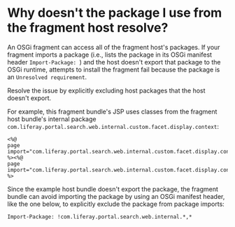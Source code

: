 # Why doesn't the package I use from the fragment host resolve? [](id=why-is-a-package-i-use-from-the-fragment-host-unresolved)

An OSGi fragment can access all of the fragment host's packages. If your
fragment imports a package (i.e., lists the package in its OSGi manifest header
`Import-Package: `) and the host doesn't export that package to the OSGi
runtime, attempts to install the fragment fail because the package is an
`Unresolved requirement`. 

Resolve the issue by explicitly excluding host packages that the host doesn't
export.

For example, this fragment bundle's JSP uses classes from the fragment host
bundle's internal package
`com.liferay.portal.search.web.internal.custom.facet.display.context`: 

    <%@
    page import="com.liferay.portal.search.web.internal.custom.facet.display.context.CustomFacetDisplayContext" %><%@
    page import="com.liferay.portal.search.web.internal.custom.facet.display.context.CustomFacetTermDisplayContext" %>

Since the example host bundle doesn't export the package, the fragment bundle can avoid importing the package by using an OSGi manifest header, like the one below, to explicitly exclude the package from package imports:

    Import-Package: !com.liferay.portal.search.web.internal.*,*
